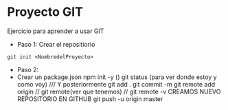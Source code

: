 # Proyecto GIT #

Ejercicio para aprender a usar GIT

* Paso 1: Crear el repositiorio

```shell
git init <NombredelProyecto>
```

* Paso 2:
* Crear un package.json
npm init -y ()
git status (para ver donde estoy y como voy) /// Y posteriormente git add .
git commit -m <Mensaje>
git remote add origin <URLgithub> //  git remote(ver que tenemos) // git remote -v
CREAMOS NUEVO REPOSITORIO EN GITHUB
git push -u origin master
